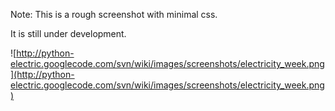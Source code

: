 Note: This is a rough screenshot with minimal css.

It is still under development.

![http://python-electric.googlecode.com/svn/wiki/images/screenshots/electricity_week.png](http://python-electric.googlecode.com/svn/wiki/images/screenshots/electricity_week.png)